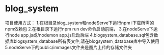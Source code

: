 # blog_system
项目使用方式：
1.在根目录blog_system和nodeServe下运行npm i下载所需的npm依赖包
2.在根目录下运行npm run dev命令启动前端，
3.在nodeServe下运行node app.js或/nodemon app.js启动后端
4.blogsystem_database.sql包含数据库blogsystem_database所有表文件,请在blogsystem_database库中导入使用
5.nodeServe下的public/immages文件夹是图片上传的存储文件夹